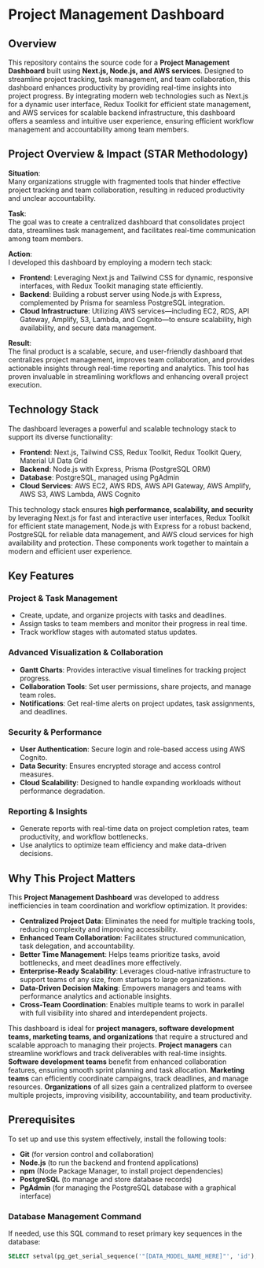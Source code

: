 # Project Management Dashboard

## Overview

This repository contains the source code for a **Project Management Dashboard** built using **Next.js, Node.js, and AWS services**. Designed to streamline project tracking, task management, and team collaboration, this dashboard enhances productivity by providing real-time insights into project progress. By integrating modern web technologies such as Next.js for a dynamic user interface, Redux Toolkit for efficient state management, and AWS services for scalable backend infrastructure, this dashboard offers a seamless and intuitive user experience, ensuring efficient workflow management and accountability among team members.

## Project Overview & Impact (STAR Methodology)

**Situation**:  
Many organizations struggle with fragmented tools that hinder effective project tracking and team collaboration, resulting in reduced productivity and unclear accountability.

**Task**:  
The goal was to create a centralized dashboard that consolidates project data, streamlines task management, and facilitates real-time communication among team members.

**Action**:  
I developed this dashboard by employing a modern tech stack:
- **Frontend**: Leveraging Next.js and Tailwind CSS for dynamic, responsive interfaces, with Redux Toolkit managing state efficiently.
- **Backend**: Building a robust server using Node.js with Express, complemented by Prisma for seamless PostgreSQL integration.
- **Cloud Infrastructure**: Utilizing AWS services—including EC2, RDS, API Gateway, Amplify, S3, Lambda, and Cognito—to ensure scalability, high availability, and secure data management.

**Result**:  
The final product is a scalable, secure, and user-friendly dashboard that centralizes project management, improves team collaboration, and provides actionable insights through real-time reporting and analytics. This tool has proven invaluable in streamlining workflows and enhancing overall project execution.

## Technology Stack

The dashboard leverages a powerful and scalable technology stack to support its diverse functionality:

- **Frontend**: Next.js, Tailwind CSS, Redux Toolkit, Redux Toolkit Query, Material UI Data Grid
- **Backend**: Node.js with Express, Prisma (PostgreSQL ORM)
- **Database**: PostgreSQL, managed using PgAdmin
- **Cloud Services**: AWS EC2, AWS RDS, AWS API Gateway, AWS Amplify, AWS S3, AWS Lambda, AWS Cognito

This technology stack ensures **high performance, scalability, and security** by leveraging Next.js for fast and interactive user interfaces, Redux Toolkit for efficient state management, Node.js with Express for a robust backend, PostgreSQL for reliable data management, and AWS cloud services for high availability and protection. These components work together to maintain a modern and efficient user experience.

## Key Features

### **Project & Task Management**
- Create, update, and organize projects with tasks and deadlines.
- Assign tasks to team members and monitor their progress in real time.
- Track workflow stages with automated status updates.

### **Advanced Visualization & Collaboration**
- **Gantt Charts**: Provides interactive visual timelines for tracking project progress.
- **Collaboration Tools**: Set user permissions, share projects, and manage team roles.
- **Notifications**: Get real-time alerts on project updates, task assignments, and deadlines.

### **Security & Performance**
- **User Authentication**: Secure login and role-based access using AWS Cognito.
- **Data Security**: Ensures encrypted storage and access control measures.
- **Cloud Scalability**: Designed to handle expanding workloads without performance degradation.

### **Reporting & Insights**
- Generate reports with real-time data on project completion rates, team productivity, and workflow bottlenecks.
- Use analytics to optimize team efficiency and make data-driven decisions.

## Why This Project Matters

This **Project Management Dashboard** was developed to address inefficiencies in team coordination and workflow optimization. It provides:

- **Centralized Project Data**: Eliminates the need for multiple tracking tools, reducing complexity and improving accessibility.
- **Enhanced Team Collaboration**: Facilitates structured communication, task delegation, and accountability.
- **Better Time Management**: Helps teams prioritize tasks, avoid bottlenecks, and meet deadlines more effectively.
- **Enterprise-Ready Scalability**: Leverages cloud-native infrastructure to support teams of any size, from startups to large organizations.
- **Data-Driven Decision Making**: Empowers managers and teams with performance analytics and actionable insights.
- **Cross-Team Coordination**: Enables multiple teams to work in parallel with full visibility into shared and interdependent projects.

This dashboard is ideal for **project managers, software development teams, marketing teams, and organizations** that require a structured and scalable approach to managing their projects. **Project managers** can streamline workflows and track deliverables with real-time insights. **Software development teams** benefit from enhanced collaboration features, ensuring smooth sprint planning and task allocation. **Marketing teams** can efficiently coordinate campaigns, track deadlines, and manage resources. **Organizations** of all sizes gain a centralized platform to oversee multiple projects, improving visibility, accountability, and team productivity.

## Prerequisites

To set up and use this system effectively, install the following tools:

- **Git** (for version control and collaboration)
- **Node.js** (to run the backend and frontend applications)
- **npm** (Node Package Manager, to install project dependencies)
- **PostgreSQL** (to manage and store database records)
- **PgAdmin** (for managing the PostgreSQL database with a graphical interface)

### Database Management Command

If needed, use this SQL command to reset primary key sequences in the database:
```sql
SELECT setval(pg_get_serial_sequence('"[DATA_MODEL_NAME_HERE]"', 'id'), coalesce(max(id)+1, 1), false) FROM "[DATA_MODEL_NAME_HERE]";
